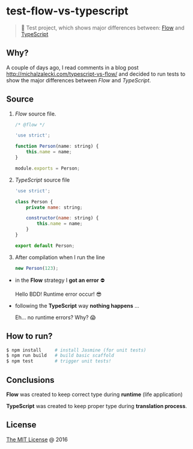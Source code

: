 # test-flow-vs-typescript

> :ledger: Test project, which shows major differences between: [Flow](https://flowtype.org/) and [TypeScript](https://www.typescriptlang.org/)

## Why?

A couple of days ago, I read comments in a blog post http://michalzalecki.com/typescript-vs-flow/
and decided to run tests to show the major differences between *Flow* and *TypeScript*.

## Source

1. *Flow* source file.
    
    ```javascript
    /* @flow */
    
    'use strict';
    
    function Person(name: string) {
        this.name = name;
    }
    
    module.exports = Person;
    ```
    
2. *TypeScript* source file
    
    ```javascript
    'use strict';
    
    class Person {
        private name: string;
    
        constructor(name: string) {
            this.name = name;
        }
    }
    
    export default Person;
    ```

3. After compilation when I run the line
    
    ```javascript
    new Person(123);
    ```

* in the **Flow** strategy I **got an error** &#x26D4; 

    Hello BDD! Runtime error occur! &#x1F60E;

* following the **TypeScript** way **nothing happens** ...

    Eh... no runtime errors? Why? &#x1F631; 

## How to run?

```bash
$ npm install     # install Jasmine (for unit tests)
$ npm run build   # build basic scaffold
$ npm test        # trigger unit tests!
```

## Conclusions

**Flow** was created to keep correct type during **runtime** (life application)

**TypeScript** was created to keep proper type during **translation process**.
    
## License

[The MIT License](http://piecioshka.mit-license.org) @ 2016
